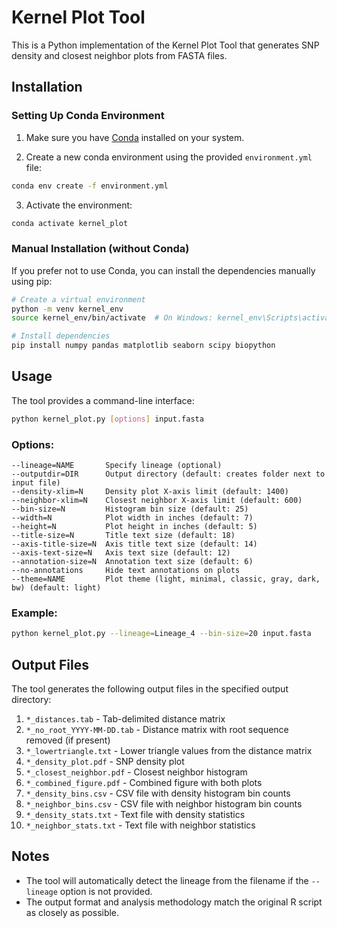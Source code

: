 # Kernel Plot Tool

This is a Python implementation of the Kernel Plot Tool that generates SNP density and closest neighbor plots from FASTA files.

## Installation

### Setting Up Conda Environment

1. Make sure you have [Conda](https://docs.conda.io/en/latest/miniconda.html) installed on your system.

2. Create a new conda environment using the provided `environment.yml` file:

```bash
conda env create -f environment.yml
```

3. Activate the environment:

```bash
conda activate kernel_plot
```

### Manual Installation (without Conda)

If you prefer not to use Conda, you can install the dependencies manually using pip:

```bash
# Create a virtual environment
python -m venv kernel_env
source kernel_env/bin/activate  # On Windows: kernel_env\Scripts\activate

# Install dependencies
pip install numpy pandas matplotlib seaborn scipy biopython
```

## Usage

The tool provides a command-line interface:

```bash
python kernel_plot.py [options] input.fasta
```

### Options:

```
--lineage=NAME       Specify lineage (optional)
--outputdir=DIR      Output directory (default: creates folder next to input file)
--density-xlim=N     Density plot X-axis limit (default: 1400)
--neighbor-xlim=N    Closest neighbor X-axis limit (default: 600)
--bin-size=N         Histogram bin size (default: 25)
--width=N            Plot width in inches (default: 7)
--height=N           Plot height in inches (default: 5)
--title-size=N       Title text size (default: 18)
--axis-title-size=N  Axis title text size (default: 14)
--axis-text-size=N   Axis text size (default: 12)
--annotation-size=N  Annotation text size (default: 6)
--no-annotations     Hide text annotations on plots
--theme=NAME         Plot theme (light, minimal, classic, gray, dark, bw) (default: light)
```

### Example:

```bash
python kernel_plot.py --lineage=Lineage_4 --bin-size=20 input.fasta
```

## Output Files

The tool generates the following output files in the specified output directory:

1. `*_distances.tab` - Tab-delimited distance matrix
2. `*_no_root_YYYY-MM-DD.tab` - Distance matrix with root sequence removed (if present)
3. `*_lowertriangle.txt` - Lower triangle values from the distance matrix
4. `*_density_plot.pdf` - SNP density plot
5. `*_closest_neighbor.pdf` - Closest neighbor histogram
6. `*_combined_figure.pdf` - Combined figure with both plots
7. `*_density_bins.csv` - CSV file with density histogram bin counts
8. `*_neighbor_bins.csv` - CSV file with neighbor histogram bin counts
9. `*_density_stats.txt` - Text file with density statistics
10. `*_neighbor_stats.txt` - Text file with neighbor statistics

## Notes

- The tool will automatically detect the lineage from the filename if the `--lineage` option is not provided.
- The output format and analysis methodology match the original R script as closely as possible.
